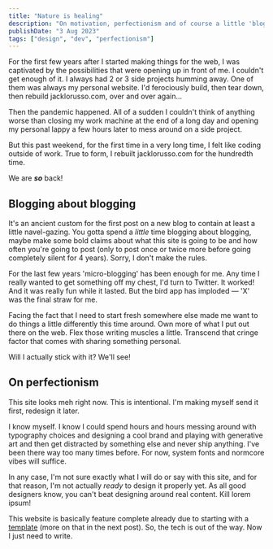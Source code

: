 ```yaml
---
title: "Nature is healing"
description: "On motivation, perfectionism and of course a little 'blogging about blogging' — it's a first post, after all."
publishDate: "3 Aug 2023"
tags: ["design", "dev", "perfectionism"]
---
```


For the first few years after I started making things for the web, I was captivated by the possibilities that were opening up in front of me. I couldn't get enough of it. I always had 2 or 3 side projects humming away. One of them was always my personal website. I'd ferociously build, then tear down, then rebuild jacklorusso.com, over and over again...

Then the pandemic happened. All of a sudden I couldn't think of anything worse than closing my work machine at the end of a long day and opening my personal lappy a few hours later to mess around on a side project.

But this past weekend, for the first time in a very long time, I felt like coding outside of work. True to form, I rebuilt jacklorusso.com for the hundredth time.

We are _**so**_ back!

## Blogging about blogging

It's an ancient custom for the first post on a new blog to contain at least a little navel-gazing. You gotta spend a _little_ time blogging about blogging, maybe make some bold claims about what this site is going to be and how often you're going to post (only to post once or twice more before going completely silent for 4 years). Sorry, I don't make the rules.

For the last few years 'micro-blogging' has been enough for me. Any time I really wanted to get something off my chest, I'd turn to Twitter. It worked! And it was really fun while it lasted. But the bird app has imploded — 'X' was the final straw for me.

Facing the fact that I need to start fresh somewhere else made me want to do things a little differently this time around. Own more of what I put out there on the web. Flex those writing muscles a little. Transcend that cringe factor that comes with sharing something personal.

Will I actually stick with it? We'll see!

## On perfectionism

This site looks meh right now. This is intentional. I'm making myself send it first, redesign it later.

I know myself. I know I could spend hours and hours messing around with typography choices and designing a cool brand and playing with generative art and then get distracted by something else and never ship anything. I've been there way too many times before. For now, system fonts and normcore vibes will suffice.

In any case, I'm not sure exactly what I will do or say with this site, and for that reason, I'm not actually _ready_ to design it properly yet. As all good designers know, you can't beat designing around real content. Kill lorem ipsum!

This website is basically feature complete already due to starting with a [template](https://github.com/chrismwilliams/astro-theme-cactus) (more on that in the next post). So, the tech is out of the way. Now I just need to write.
